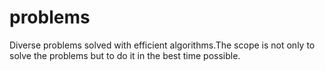 # problems

Diverse problems solved with efficient algorithms.The scope is not only to solve the problems but to do it in the best time possible.
